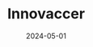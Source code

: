 ---  
layout: startup_page  
title: "Innovaccer"  
id: "innovaccer.com"  
permalink: "/innovaccerinnovaccer.com05012024/"  
website: "https://innovaccer.com/"  
funding_round: ""  
funding_amount: "$250M"  
investors: "Kaiser Permanente"  
about: "Innovaccer is a health tech startup that aggregates patient data across various systems and care settings, providing healthcare providers with a unified view of patient health. Its cloud-based platform integrates with existing electronic health record systems, enabling data analysis and improved efficiency. Innovaccer aims to address the healthcare industry's slow adoption of technology by offering a solution that improves interoperability and accelerates growth."  
markets: "Healthtech"  
hq: "San Francisco, California, United States"  
founded_year: "2014"  
linkedin: "https://www.linkedin.com/company/innovaccer"  
twitter: "https://twitter.com/innovaccer"  
instagram: ""  
facebook: "https://www.facebook.com/InnovAccer"  
crunchbase: "https://www.crunchbase.com/organization/innovaccer"  
pitchbook: "https://pitchbook.com/profiles/company/85227-49"  

date_display: "01-May-2024"  
date: "2024-05-01"

# SEO Optimization  
meta_title: "Innovaccer -  Funding ($250M)"  
meta_description: "Innovaccer, Innovaccer is a health tech startup that aggregates patient data across various systems and care settings, providing healthcare providers with a unifi..."  
meta_keywords: "Innovaccer, Healthtech,  funding"  
canonical_url: "https://startup.projectstartups.com/innovaccerinnovaccer.com05012024/"  
---